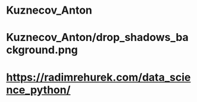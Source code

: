 # Kuznecov_Anton

# Kuznecov_Anton/drop_shadows_background.png
# https://radimrehurek.com/data_science_python/
